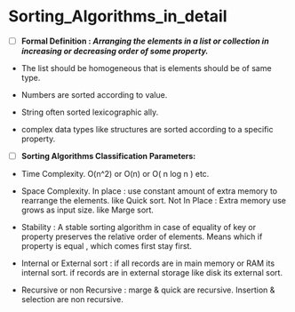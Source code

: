 # Sorting_Algorithms_in_detail

- [ ] **Formal Definition : _Arranging the elements in a list or collection in increasing or decreasing order of some property._**

- The list should be homogeneous that is elements should be of same type.

- Numbers are sorted according to value.

- String often sorted lexicographic ally.

- complex data types like structures are sorted according to a specific property.

- [ ] **Sorting Algorithms Classification Parameters:**

- Time Complexity. O(n^2) or O(n) or O( n log n ) etc.

- Space Complexity.
 In place : use constant amount of extra memory to rearrange the elements. like Quick sort.
Not In Place : Extra memory use grows as input size. like Marge sort.

- Stability : A stable sorting algorithm in case of equality of key or property preserves the relative order of elements. Means which if property is equal , which comes first stay first.

- Internal or External sort : if all records are in main memory or RAM its internal sort. if records are in external storage like disk its external sort.

- Recursive or non Recursive : marge & quick are recursive. Insertion & selection are non recursive.
